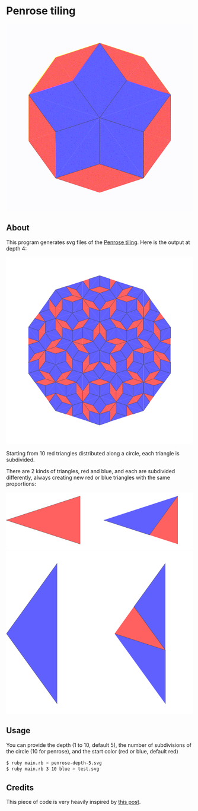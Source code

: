 # Penrose tiling

![](./images/animation.gif)

## About

This program generates svg files of the [Penrose tiling](https://en.wikipedia.org/wiki/Penrose_tiling). Here is the output at depth 4:

![](images/penrose4.png)

Starting from 10 red triangles distributed along a circle, each triangle is subdivided.

There are 2 kinds of triangles, red and blue, and each are subdivided differently, always creating new red or blue triangles with the same proportions:

![](images/red-triangles.png)
![](images/blue-triangles.png)


## Usage

You can provide the depth (1 to 10, default 5), the number of subdivisions of the circle (10 for penrose), and the start color (red or blue, default red)

```bash
$ ruby main.rb > penrose-depth-5.svg
$ ruby main.rb 3 10 blue > test.svg
```

## Credits

This piece of code is very heavily inspired by [this post](https://preshing.com/20110831/penrose-tiling-explained/).

